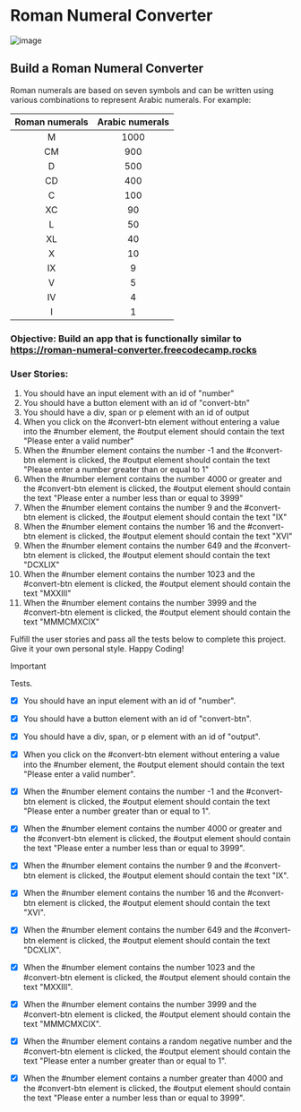 # Roman Numeral Converter
![image](https://github.com/Milave-kun/JavaScript-Algorithms-and-Data-Structures/assets/125982535/44c22c20-5d30-4e85-9653-8fb353b70fae)

## Build a Roman Numeral Converter
Roman numerals are based on seven symbols and can be written using various combinations to represent Arabic numerals. For example:

| **Roman numerals** |	**Arabic numerals** |
|    :----------:    |      :---------:     |
|         M          |          1000        |
|         CM         |	        900         |
|         D	         |          500         |
|         CD	       |          400         |
|         C          | 	        100         | 
|         XC         |	        90          |
|         L          | 	        50          |
|         XL	       |          40          |
|         X	         |          10          | 
|         IX         |        	9           | 
|         V          | 	        5           | 
|         IV         |          4           |
|         I          | 	        1           |   


### Objective: Build an app that is functionally similar to https://roman-numeral-converter.freecodecamp.rocks

### User Stories:

1. You should have an input element with an id of "number"
2. You should have a button element with an id of "convert-btn"
3. You should have a div, span or p element with an id of output
4. When you click on the #convert-btn element without entering a value into the #number element, the #output element should contain the text "Please enter a valid number"
5. When the #number element contains the number -1 and the #convert-btn element is clicked, the #output element should contain the text "Please enter a number greater than or equal to 1"
6. When the #number element contains the number 4000 or greater and the #convert-btn element is clicked, the #output element should contain the text "Please enter a number less than or equal to 3999"
7. When the #number element contains the number 9 and the #convert-btn element is clicked, the #output element should contain the text "IX"
8. When the #number element contains the number 16 and the #convert-btn element is clicked, the #output element should contain the text "XVI"
9. When the #number element contains the number 649 and the #convert-btn element is clicked, the #output element should contain the text "DCXLIX"
10. When the #number element contains the number 1023 and the #convert-btn element is clicked, the #output element should contain the text "MXXIII"
11. When the #number element contains the number 3999 and the #convert-btn element is clicked, the #output element should contain the text "MMMCMXCIX"

Fulfill the user stories and pass all the tests below to complete this project. Give it your own personal style. Happy Coding!

> [!IMPORTANT]
> Tests.

- [x] You should have an input element with an id of "number".
- [x] You should have a button element with an id of "convert-btn".
- [x] You should have a div, span, or p element with an id of "output".
- [x] When you click on the #convert-btn element without entering a value into the #number element, the #output element should contain the text "Please enter a valid number".
- [x] When the #number element contains the number -1 and the #convert-btn element is clicked, the #output element should contain the text "Please enter a number greater than or equal to 1".
- [x] When the #number element contains the number 4000 or greater and the #convert-btn element is clicked, the #output element should contain the text "Please enter a number less than or equal to 3999".
- [x] When the #number element contains the number 9 and the #convert-btn element is clicked, the #output element should contain the text "IX".
- [x] When the #number element contains the number 16 and the #convert-btn element is clicked, the #output element should contain the text "XVI".
- [x] When the #number element contains the number 649 and the #convert-btn element is clicked, the #output element should contain the text "DCXLIX".
- [x] When the #number element contains the number 1023 and the #convert-btn element is clicked, the #output element should contain the text "MXXIII".
- [x] When the #number element contains the number 3999 and the #convert-btn element is clicked, the #output element should contain the text "MMMCMXCIX".
- [x] When the #number element contains a random negative number and the #convert-btn element is clicked, the #output element should contain the text "Please enter a number greater than or equal to 1".
- [x] When the #number element contains a number greater than 4000 and the #convert-btn element is clicked, the #output element should contain the text "Please enter a number less than or equal to 3999".



